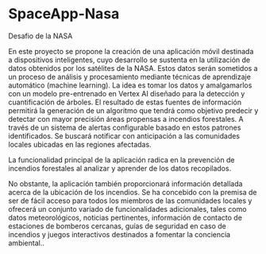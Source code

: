 # SpaceApp-Nasa
Desafio de la NASA

En este proyecto se propone la creación de una aplicación móvil destinada a dispositivos inteligentes, cuyo desarrollo se sustenta en la utilización de datos obtenidos por los satélites de la NASA. Estos datos serán sometidos a un proceso de análisis y procesamiento mediante técnicas de aprendizaje automático (machine learning).
La idea es tomar los datos y amalgamarlos  con un modelo pre-entrenado en Vertex AI diseñado para la detección y cuantificación de árboles.
El resultado de estas fuentes de información permitirá la generación de un algoritmo que tendrá como objetivo predecir y detectar con mayor precisión áreas propensas a incendios forestales. A través de un sistema de alertas configurable basado en estos patrones identificados. Se buscará notificar con anticipación a las comunidades locales ubicadas en las regiones afectadas.



 La funcionalidad principal de la aplicación radica en la prevención de incendios forestales al analizar y aprender de los datos recopilados.

No obstante, la aplicación también proporcionará información detallada acerca de la ubicación de los incendios. Se ha concebido con la premisa de ser de fácil acceso para todos los miembros de las comunidades locales y ofrecerá un conjunto variado de funcionalidades adicionales, tales como datos meteorológicos, noticias pertinentes, información de contacto de estaciones de bomberos cercanas, guías de seguridad en caso de incendios y juegos interactivos destinados a fomentar la conciencia ambiental..

